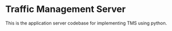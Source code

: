 # Traffic Management Server
This is the application server codebase for implementing TMS using python.
